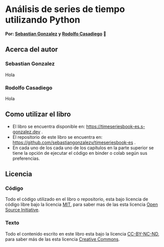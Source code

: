 # Análisis de series de tiempo utilizando Python
**Por: [Sebastian Gonzalez](https://s-gonzalez.dev)  y [Rodolfo Casadiego](https://www.linkedin.com/in/rodolfo-casadiego-alzate-39751162/?trk=public_profile_browsemap_profile-result-card_result-card_full-click&originalSubdomain=co) 🚀**

## Acerca del autor

### Sebastian Gonzalez
Hola

### Rodolfo Casadiego
Hola

## Como utilizar el libro
- El libro se encuentra disponible en: https://timeseriesbook-es.s-gonzalez.dev .
- El repositorio de este libro se encuentra en: https://github.com/sebastiangonzalezv/timeseriesbook-es .
- En cada uno de los cada uno de los capítulos en la parte superior se tiene la opción de ejecutar el código en binder o colab según sus preferencias.

## Licencia

### Código
Todo el código utilizado en el libro o repositorio, esta bajo licencia de código libre bajo la licencia [MIT](./LICENSE-CODE), para saber mas de las esta licencia [Open Source Initiative](https://opensource.org/licenses/MIT).

### Texto
Todo el contenido escrito en este libro esta bajo la licencia [CC-BY-NC-ND](./LICENSE-TEXT), para saber más de las esta licencia [Creative Commons](https://creativecommons.org/licenses/by-nc-nd/3.0/us/legalcode).
